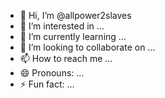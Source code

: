 - 👋 Hi, I’m @allpower2slaves
- 👀 I’m interested in ...
- 🌱 I’m currently learning ...
- 💞️ I’m looking to collaborate on ...
- 📫 How to reach me ...
- 😄 Pronouns: ...
- ⚡ Fun fact: ...




<!---
allpower2slaves/allpower2slaves is a ✨ special ✨ repository because its `README.md` (this file) appears on your GitHub profile.
You can click the Preview link to take a look at your changes.
--->
